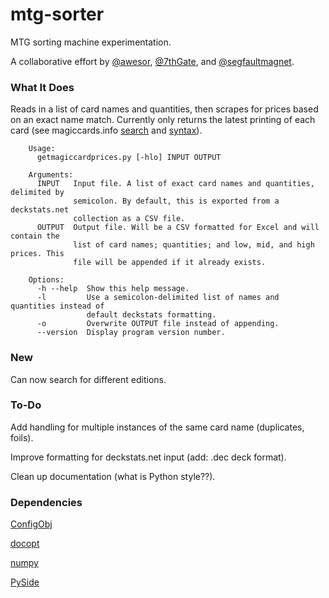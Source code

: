 # mtg-sorter
MTG sorting machine experimentation.

A collaborative effort by [@awesor](https://github.com/awesor), [@7thGate](https://github.com/7thGate), and [@segfaultmagnet](https://github.com/segfaultmagnet).

### What It Does
Reads in a list of card names and quantities, then scrapes for prices based on an exact name match. Currently only returns the latest printing of each card (see magiccards.info [search](http://magiccards.info/search.html) and [syntax](http://magiccards.info/syntax.html)).

        Usage:
          getmagiccardprices.py [-hlo] INPUT OUTPUT

        Arguments:
          INPUT   Input file. A list of exact card names and quantities, delimited by
                  semicolon. By default, this is exported from a deckstats.net
                  collection as a CSV file.
          OUTPUT  Output file. Will be a CSV formatted for Excel and will contain the
                  list of card names; quantities; and low, mid, and high prices. This
                  file will be appended if it already exists.

        Options:
          -h --help  Show this help message.
          -l         Use a semicolon-delimited list of names and quantities instead of
                     default deckstats formatting.
          -o         Overwrite OUTPUT file instead of appending.
          --version  Display program version number.

### New
Can now search for different editions.

### To-Do
Add handling for multiple instances of the same card name (duplicates, foils).

Improve formatting for deckstats.net input (add: .dec deck format).

Clean up documentation (what is Python style??).

### Dependencies
[ConfigObj](https://pypi.python.org/pypi/configobj/)

[docopt](https://pypi.python.org/pypi/docopt/)

[numpy](https://github.com/numpy/numpy)

[PySide](https://pypi.python.org/pypi/PySide/)
